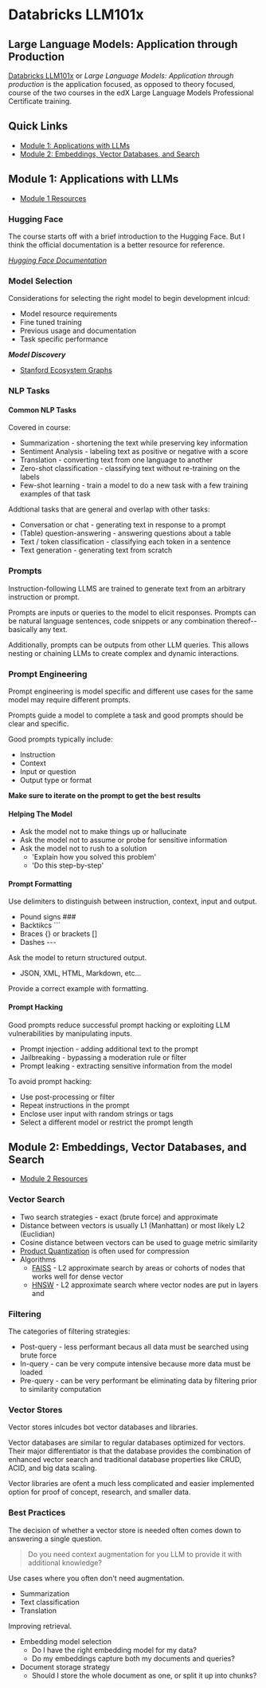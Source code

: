 # Databricks LLM101x

## Large Language Models: Application through Production

[Databricks LLM101x](https://www.edx.org/course/large-language-models-101x) or
*Large Language Models: Application through production* is the application
focused, as opposed to theory focused, course of the two courses in the edX
Large Language Models Professional Certificate training.

## Quick Links

* [Module 1: Applications with LLMs](#module-1-applications-with-llms)
* [Module 2: Embeddings, Vector Databases, and Search](#module-2-embeddings-vector-databases-and-search)

## Module 1: Applications with LLMs

* [Module 1 Resources](https://learning.edx.org/course/course-v1:Databricks+LLM101x+2T2023/block-v1:Databricks+LLM101x+2T2023+type@sequential+block@0ff664ca2af041ffa79292147229cbd5/block-v1:Databricks+LLM101x+2T2023+type@vertical+block@ff64e77cc19c48c288d89b2428686710?_gl=1%2A1mtzra4%2A_ga%2AMTI1NTAxNzMwMS4xNjgzMzg3NzYw%2A_ga_D3KS4KMDT0%2AMTY4Njc1ODYxMS4zNi4xLjE2ODY3NTg2MjAuNTEuMC4w)

### Hugging Face

The course starts off with a brief introduction to the Hugging Face. But I think
the official documentation is a better resource for reference.

[*Hugging Face Documentation*](https://huggingface.co/docs)

### Model Selection

Considerations for selecting the right model to begin development inlcud:

* Model resource requirements
* Fine tuned training
* Previous usage and documentation
* Task specific performance

***Model Discovery***

* [Stanford Ecosystem Graphs](https://crfm.stanford.edu/ecosystem-graphs/)

### NLP Tasks

#### Common NLP Tasks

Covered in course:

* Summarization - shortening the text while preserving key information
* Sentiment Analysis - labeling text as positive or negative with a score
* Translation - converting text from one language to another
* Zero-shot classification - classifying text without re-training on the labels
* Few-shot learning - train a model to do a new task with a few training
  examples of that task

Addtional tasks that are general and overlap with other tasks:

* Conversation or chat - generating text in response to a prompt
* (Table) question-answering - answering questions about a table
* Text / token classification - classifying each token in a sentence
* Text generation - generating text from scratch

### Prompts

Instruction-following LLMS are trained to generate text from an arbitrary
instruction or prompt.

Prompts are inputs or queries to the model to elicit responses. Prompts can be
natural language sentences, code snippets or any combination thereof--basically
any text.

Additionally, prompts can be outputs from other LLM queries. This allows nesting
or chaining LLMs to create complex and dynamic interactions.

### Prompt Engineering

Prompt engineering is model specific and different use cases for the same model
may require different prompts.

Prompts guide a model to complete a task and good prompts should be clear and
specific.

Good prompts typically include:

* Instruction
* Context
* Input or question
* Output type or format

**Make sure to iterate on the prompt to get the best results**

#### Helping The Model

* Ask the model not to make things up or hallucinate
* Ask the model not to assume or probe for sensitive information
* Ask the model not to rush to a solution
  * 'Explain how you solved this problem'  
  * 'Do this step-by-step'

#### Prompt Formatting

Use delimiters to distinguish between instruction, context, input and output.

* Pound signs ###
* Backtikcs ```
* Braces {} or brackets []
* Dashes ---

Ask the model to return structured output.

* JSON, XML, HTML, Markdown, etc...

Provide a correct example with formatting.

#### Prompt Hacking

Good prompts reduce successful prompt hacking or exploiting LLM vulnerabilities
by manipulating inputs.

* Prompt injection - adding additional text to the prompt
* Jailbreaking - bypassing a moderation rule or filter
* Prompt leaking - extracting sensitive information from the model

To avoid prompt hacking:

* Use post-processing or filter
* Repeat instructions in the prompt
* Enclose user input with random strings or tags
* Select a different model or restrict the prompt length

## Module 2: Embeddings, Vector Databases, and Search

* [Module 2 Resources](https://learning.edx.org/course/course-v1:Databricks+LLM101x+2T2023/block-v1:Databricks+LLM101x+2T2023+type@sequential+block@a7512e678c8a4fd98ae3635977fb55bb/block-v1:Databricks+LLM101x+2T2023+type@vertical+block@b475e8c705f448818785a4d5dc2952e4)

### Vector Search

* Two search strategies - exact (brute force) and approximate
* Distance between vectors is usually L1 (Manhattan) or most likely L2 (Euclidian)
* Cosine distance between vectors can be used to guage metric similarity 
* [Product Quantization](https://en.wikipedia.org/wiki/Vector_quantization) is often used for compression
* Algorithms 
  - [FAISS](https://ai.facebook.com/tools/faiss/) - L2 approximate search by
    areas or cohorts of nodes that works well for dense vector
  - [HNSW](https://github.com/nmslib/hnswlib) - L2 approximate search where vector nodes are put in layers and 

### Filtering

The categories of filtering strategies:

* Post-query - less performant becaus all data must be searched using brute
  force
* In-query - can be very compute intensive because more data must be loaded 
* Pre-query - can be very performant be eliminating data by filtering prior to
  similarity computation

### Vector Stores

Vector stores inlcudes bot vector databases and libraries.

Vector databases are similar to regular databases optimized for vectors. Their
major differentiator is that the database provides the combination of
enhanced vector search and traditional database properties like CRUD, ACID,
and big data scaling.

Vector libraries are ofent a much less complicated and easier implemented
option for proof of concept, research, and smaller data.

### Best Practices

The decision of whether a vector store is needed often comes down to
answering a single question.

> Do you need context augmentation for you LLM to provide it with additional
> knowledge?

Use cases where you often don't need augmentation.

* Summarization
* Text classification
* Translation

Improving retrieval.

* Embedding model selection
  - Do I have the right embedding model for my data?
  - Do my embeddings capture both my documents and queries?
* Document storage strategy
  - Should I store the whole document as one, or split it up into chunks?


